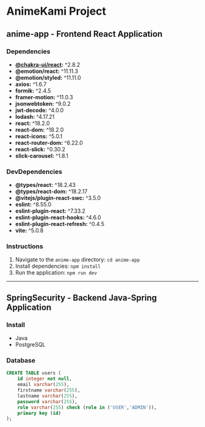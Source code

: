 # AnimeKami Project

## anime-app - Frontend React Application

### Dependencies

- **[@chakra-ui/react](https://github.com/chakra-ui/chakra-ui):** ^2.8.2
- **@emotion/react:** ^11.11.3
- **@emotion/styled:** ^11.11.0
- **axios:** ^1.6.7
- **formik:** ^2.4.5
- **framer-motion:** ^11.0.3
- **jsonwebtoken:** ^9.0.2
- **jwt-decode:** ^4.0.0
- **lodash:** ^4.17.21
- **react:** ^18.2.0
- **react-dom:** ^18.2.0
- **react-icons:** ^5.0.1
- **react-router-dom:** ^6.22.0
- **react-slick:** ^0.30.2
- **slick-carousel:** ^1.8.1

### DevDependencies

- **@types/react:** ^18.2.43
- **@types/react-dom:** ^18.2.17
- **@vitejs/plugin-react-swc:** ^3.5.0
- **eslint:** ^8.55.0
- **eslint-plugin-react:** ^7.33.2
- **eslint-plugin-react-hooks:** ^4.6.0
- **eslint-plugin-react-refresh:** ^0.4.5
- **vite:** ^5.0.8

### Instructions

1. Navigate to the `anime-app` directory: `cd anime-app`
2. Install dependencies: `npm install`
3. Run the application: `npm run dev`

---

## SpringSecurity - Backend Java-Spring Application

### Install

- Java
- PostgreSQL

### Database

```sql
CREATE TABLE users (
    id integer not null,
    email varchar(255),
    firstname varchar(255),
    lastname varchar(255),
    password varchar(255),
    role varchar(255) check (role in ('USER','ADMIN')),
    primary key (id)
);
